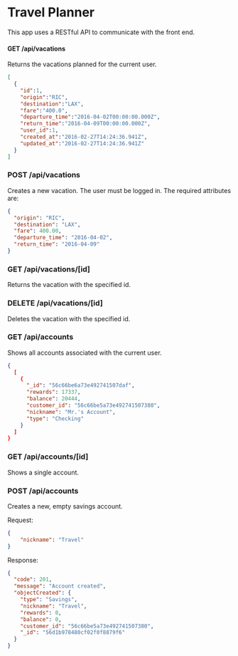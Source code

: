 # Travel Planner
This app uses a RESTful API to communicate with the front end.

#### GET /api/vacations
Returns the vacations planned for the current user.
```json
[
  {
    "id":1,
    "origin":"RIC",
    "destination":"LAX",
    "fare":"400.0",
    "departure_time":"2016-04-02T00:00:00.000Z",
    "return_time":"2016-04-09T00:00:00.000Z",
    "user_id":1,
    "created_at":"2016-02-27T14:24:36.941Z",
    "updated_at":"2016-02-27T14:24:36.941Z"
  }
]
```

### POST /api/vacations
Creates a new vacation. The user must be logged in. The required attributes are:
```json
{
  "origin": "RIC",
  "destination": "LAX",
  "fare": 400.00,
  "departure_time": "2016-04-02",
  "return_time": "2016-04-09"
}
```

### GET /api/vacations/[id]
Returns the vacation with the specified id.

### DELETE /api/vacations/[id]
Deletes the vacation with the specified id.

### GET /api/accounts
Shows all accounts associated with the current user.
```json
{
  [
    {
      "_id": "56c66be6a73e492741507daf",
      "rewards": 17337,
      "balance": 20444,
      "customer_id": "56c66be5a73e492741507380",
      "nickname": "Mr.'s Account",
      "type": "Checking"
    }
  ]
}
```

### GET /api/accounts/[id]
Shows a single account.

### POST /api/accounts
Creates a new, empty savings account.

Request:
```json
{
    "nickname": "Travel"
}
```

Response:
```json
{
  "code": 201,
  "message": "Account created",
  "objectCreated": {
    "type": "Savings",
    "nickname": "Travel",
    "rewards": 0,
    "balance": 0,
    "customer_id": "56c66be5a73e492741507380",
    "_id": "56d1b978480cf02f0f8879f6"
  }
}
```